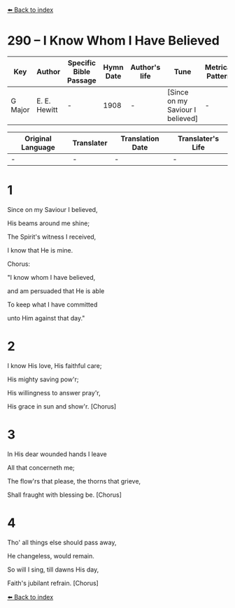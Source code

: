 [⬅️ Back to index](../README.md)

# 290 – I Know Whom I Have Believed

Key | Author   | Specific Bible Passage     |Hymn Date |Author's life |Tune |Metrical Pattern   |Composer/Source
-- | --------- | ---------------------------|----------|--------------|-----|-------------------|-------------  
G Major |E. E. Hewitt |- |1908 |- |[Since on my Saviour I believed] |- |F. E. Belden

Original Language | Translater | Translation Date   | Translater's Life  
----------------- | --------- | --------------------|-------------     
\- |- |- |-




# 1

Since on my Saviour I believed,

His beams around me shine;

The Spirit's witness I received,

I know that He is mine.



Chorus:

"I know whom I have believed,

and am persuaded that He is able

To keep what I have committed

unto Him against that day."



# 2

I know His love, His faithful care;

His mighty saving pow'r;

His willingness to answer pray'r,

His grace in sun and show'r.  [Chorus]



# 3

In His dear wounded hands I leave

All that concerneth me;

The flow'rs that please, the thorns that grieve,

Shall fraught with blessing be.  [Chorus]



# 4

Tho' all things else should pass away,

He changeless, would remain.

So will I sing, till dawns His day,

Faith's jubilant refrain.  [Chorus]

[⬅️ Back to index](../README.md)
